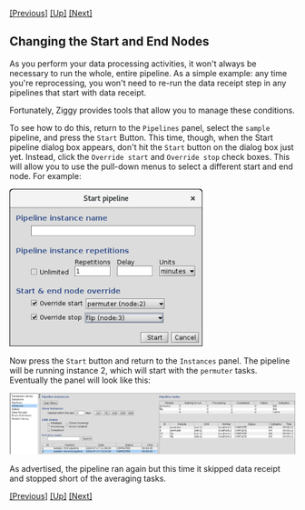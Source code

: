 <!-- -*-visual-line-*- -->

[[Previous]](instances-panel.md)
[[Up]](ziggy-gui.md)
[[Next]](change-param-values.md)

## Changing the Start and End Nodes

As you perform your data processing activities, it won't always be necessary to run the whole, entire pipeline. As a simple example: any time you're reprocessing, you won't need to re-run the data receipt step in any pipelines that start with data receipt.

Fortunately, Ziggy provides tools that allow you to manage these conditions.

To see how to do this, return to the `Pipelines` panel, select the `sample` pipeline, and press the `Start` Button. This time, though, when the Start pipeline dialog box appears, don't hit the `Start` button on the dialog box just yet. Instead, click the `Override start` and `Override stop` check boxes. This will allow you to use the pull-down menus to select a different start and end node. For example:

<img src="images/start-end-nodes.png" style="width: 9cm;/"/>

Now press the `Start` button and return to the `Instances` panel. The pipeline will be running instance 2, which will start with the `permuter` tasks. Eventually the panel will look like this:

<img src="images/gui-start-end-adjusted.png" style="width: 35cm;/"/>

As advertised, the pipeline ran again but this time it skipped data receipt and stopped short of the averaging tasks.

[[Previous]](instances-panel.md)
[[Up]](ziggy-gui.md)
[[Next]](change-param-values.md)
